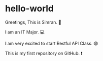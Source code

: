 # hello-world
Greetings, This is Simran.  :wave:

I am an IT Major. :computer:

I am very excited to start Restful API Class. :smile:


This is my first repository on GitHub. :exclamation:
